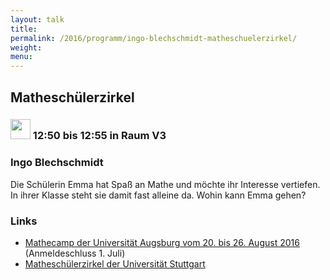 ```yaml
---
layout: talk
title:
permalink: /2016/programm/ingo-blechschmidt-matheschuelerzirkel/
weight:
menu:
---
```

## Matheschülerzirkel

### <img height = "32" src="../../../images/lightning.svg"> 12:50 bis 12:55 in Raum V3

### Ingo Blechschmidt

Die Schülerin Emma hat Spaß an Mathe und möchte ihr Interesse vertiefen. In ihrer Klasse steht sie damit fast alleine da. Wohin kann Emma gehen?

### Links

- <a href="https://www.math.uni-augsburg.de/schueler/mathezirkel/" target="_blank">Mathecamp der Universität Augsburg vom 20. bis 26. August 2016</a> (Anmeldeschluss 1. Juli)
- <a href="http://www.mathematik.uni-stuttgart.de/studium/schuelerzirkel/" target="_blank">Matheschülerzirkel der Universität Stuttgart</a>
